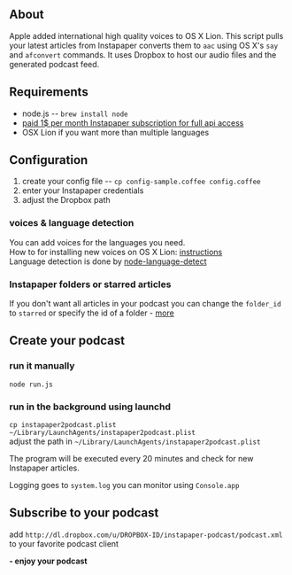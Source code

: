 About
-----
Apple added international high quality voices to OS X Lion. This script pulls your latest articles from Instapaper converts them to `aac` using OS X's `say` and `afconvert` commands. It uses Dropbox to host our audio files and the generated podcast feed.

Requirements
------------
* node.js -- `brew install node`
* [paid 1$ per month Instapaper subscription for full api access](http://www.instapaper.com/subscription)
* OSX Lion if you want more than multiple languages

Configuration
-------------
1. create your config file -- `cp config-sample.coffee config.coffee`
2. enter your Instapaper credentials
3. adjust the Dropbox path

### voices & language detection
You can add voices for the languages you need.  
How to for installing new voices on OS X Lion: [instructions](http://prohackingtricks.blogspot.com/2011/07/how-to-install-mac-os-x-lions-high.html)  
Language detection is done by [node-language-detect](https://github.com/FGRibreau/node-language-detect)

### Instapaper folders or starred articles
If you don't want all articles in your podcast you can change the `folder_id` to `starred` or specify the id of a folder - [more](http://www.instapaper.com/api/full)

Create your podcast
-------------------

### run it manually

`node run.js`

### run in the background using launchd

`cp instapaper2podcast.plist ~/Library/LaunchAgents/instapaper2podcast.plist`  
adjust the path in `~/Library/LaunchAgents/instapaper2podcast.plist`

The program will be executed every 20 minutes and check for new Instapaper articles.

Logging goes to `system.log` you can monitor using `Console.app`

Subscribe to your podcast
-------------------------
add `http://dl.dropbox.com/u/DROPBOX-ID/instapaper-podcast/podcast.xml` to your favorite podcast client

**- enjoy your podcast**